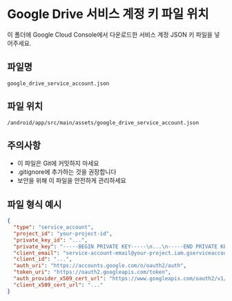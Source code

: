 # Google Drive 서비스 계정 키 파일 위치

이 폴더에 Google Cloud Console에서 다운로드한 서비스 계정 JSON 키 파일을 넣어주세요.

## 파일명
`google_drive_service_account.json`

## 파일 위치
`/android/app/src/main/assets/google_drive_service_account.json`

## 주의사항
- 이 파일은 Git에 커밋하지 마세요
- .gitignore에 추가하는 것을 권장합니다
- 보안을 위해 이 파일을 안전하게 관리하세요

## 파일 형식 예시
```json
{
  "type": "service_account",
  "project_id": "your-project-id",
  "private_key_id": "...",
  "private_key": "-----BEGIN PRIVATE KEY-----\n...\n-----END PRIVATE KEY-----\n",
  "client_email": "service-account-email@your-project.iam.gserviceaccount.com",
  "client_id": "...",
  "auth_uri": "https://accounts.google.com/o/oauth2/auth",
  "token_uri": "https://oauth2.googleapis.com/token",
  "auth_provider_x509_cert_url": "https://www.googleapis.com/oauth2/v1/certs",
  "client_x509_cert_url": "..."
}
```